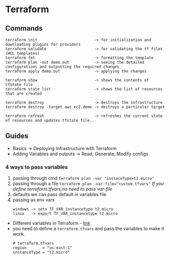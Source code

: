 # Terraform

## Commands

```
terraform init                         -> for initialization and downloading plugins for providers
terraform validate                     -> for validating the tf files (HCL templates)
terraform fmt                          -> formatting the template
terraform plan -out demo.out           -> seeing the detailed configurations and outputting the required changes
terraform apply demo.out               -> applying the changes

terraform show                         -> shows the contents of tfState file
terraform state list                   -> shows the list of resources that are created

terraform destroy                      -> destroys the infrastructure
terraform destroy -target aws_ec2.demo -> destroys a particular target

terraform refresh                      -> refreshes the current state of resources and updates tfstate file..
```

## Guides

- Basics -> Deploying Infrastructure with Terraform
- Adding Variables and outputs -> Read, Generate, Modify configs

### 4 ways to pass variables

1. passing through cmd `terraform plan -var "instaceType=t2.micro"`
2. passing through a file `terraform plan -var-file="custom.tfvars"`
   _If you define terraform.tfvars,no need to pass var-file_
3. defaults we can pass default in variables file
4. passing as env vars
   ```
   windows -> setx TF_VAR_instancetype t2.micro
   linux   -> export TF_VAR_instancetype t2.micro
   ```

- Different variables in Terraform - [link](https://github.com/terraform-aws-modules/terraform-aws-ec2-instance/blob/master/variables.tf)
- you need to define a `terraform.tfvars` and pass the variables to make it work.
  ```
  # terraform.tfvars
  region       = "us-east-1"
  instanceType = "t2.micro"
  ```
